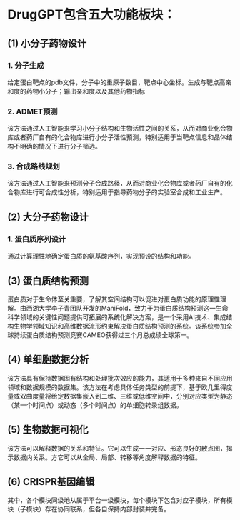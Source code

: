 # DrugGPT包含五大功能板块：
## (1)	小分子药物设计
### 1.	分子生成
给定蛋白靶点的pdb文件，分子中的重原子数目，靶点中心坐标。生成与靶点高亲和度的药物小分子；输出亲和度以及其他药物指标
### 2.	ADMET预测
该方法通过人工智能来学习小分子结构和生物活性之间的关系，从而对商业化合物库或者药厂自有的化合物库进行小分子活性预测，特别适用于当靶点信息和晶体结构不明确的情况下进行分子筛选。
### 3.	合成路线规划
该方法通过人工智能来预测分子合成路径，从而对商业化合物库或者药厂自有的化合物库进行可合成性分析，特别适用于指导药物分子的实验室合成和工业生产。
## (2)	大分子药物设计
### 1.	蛋白质序列设计
通过计算理性地确定蛋白质的氨基酸序列，实现预设的结构和功能。
## (3)	蛋白质结构预测
蛋白质对于生命体至关重要，了解其空间结构可以促进对蛋白质功能的原理性理解。由西湖大学李子青团队开发的ManiFold，致力于为蛋白质结构预测这一生命科学领域的关键性问题提供可拓展的系统化解决方案，是一个采用AI技术、集成结构生物学领域知识和高维数据流形约束解决蛋白质结构预测的系统。该系统参加全球持续蛋白质结构预测竞赛CAMEO获得过三个月总成绩全球第一。
## (4)	单细胞数据分析
该方法具有保持数据固有结构和处理批次效应的能力，其适用于多种来自不同应用领域和数据规模的数据集。该方法在考虑具体任务类型的前提下，基于欧几里得度量或双曲度量将给定数据集嵌入到二维、三维或低维空间中，分别对应类型为静态（某一个时间点）或动态（多个时间点）的单细胞转录组数据。
## (5)	生物数据可视化
该方法可以解释数据的关系和特征。它可以生成一一对应、形态良好的散点图，揭示数据内关系。方它可以从全局、局部、转移等角度解释数据的特征。
## (6)	CRISPR基因编辑
其中，各个模块同级地从属于平台一级模块，每个模块下包含对应子模块，所有模块（子模块）存在协同联系，但各自保持内部封装并完备。
